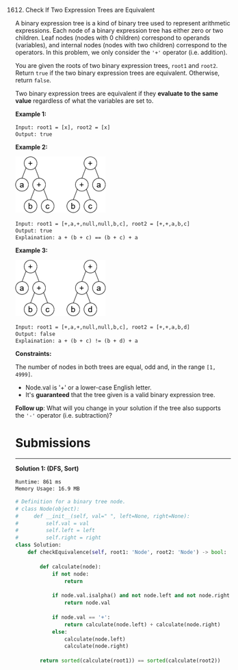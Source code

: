 1612. Check If Two Expression Trees are Equivalent

A binary expression tree is a kind of binary tree used to represent arithmetic expressions. Each node of a binary expression tree has either zero or two children. Leaf nodes (nodes with 0 children) correspond to operands (variables), and internal nodes (nodes with two children) correspond to the operators. In this problem, we only consider the `'+'` operator (i.e. addition).

You are given the roots of two binary expression trees, `root1` and `root2`. Return `true` if the two binary expression trees are equivalent. Otherwise, return `false`.

Two binary expression trees are equivalent if they **evaluate to the same value** regardless of what the variables are set to.

 

**Example 1:**
```
Input: root1 = [x], root2 = [x]
Output: true
```

**Example 2:**

![1612_tree1.png](img/1612_tree1.png)
```
Input: root1 = [+,a,+,null,null,b,c], root2 = [+,+,a,b,c]
Output: true
Explaination: a + (b + c) == (b + c) + a
```

**Example 3:**

![1612_tree2.png](img/1612_tree2.png)
```
Input: root1 = [+,a,+,null,null,b,c], root2 = [+,+,a,b,d]
Output: false
Explaination: a + (b + c) != (b + d) + a
```

**Constraints:**

The number of nodes in both trees are equal, odd and, in the range `[1, 4999]`.
* Node.val is '+' or a lower-case English letter.
* It's **guaranteed** that the tree given is a valid binary expression tree.
 

**Follow up**: What will you change in your solution if the tree also supports the `'-'` operator (i.e. subtraction)?


# Submissions
---
**Solution 1: (DFS, Sort)**
```
Runtime: 861 ms
Memory Usage: 16.9 MB
```
```python
# Definition for a binary tree node.
# class Node(object):
#     def __init__(self, val=" ", left=None, right=None):
#         self.val = val
#         self.left = left
#         self.right = right
class Solution:
    def checkEquivalence(self, root1: 'Node', root2: 'Node') -> bool:
        
        def calculate(node):
            if not node:
                return 
            
            if node.val.isalpha() and not node.left and not node.right: 
                return node.val 

            if node.val == '+':
                return calculate(node.left) + calculate(node.right) 
            else:
                calculate(node.left)
                calculate(node.right) 
        
        return sorted(calculate(root1)) == sorted(calculate(root2))
```
